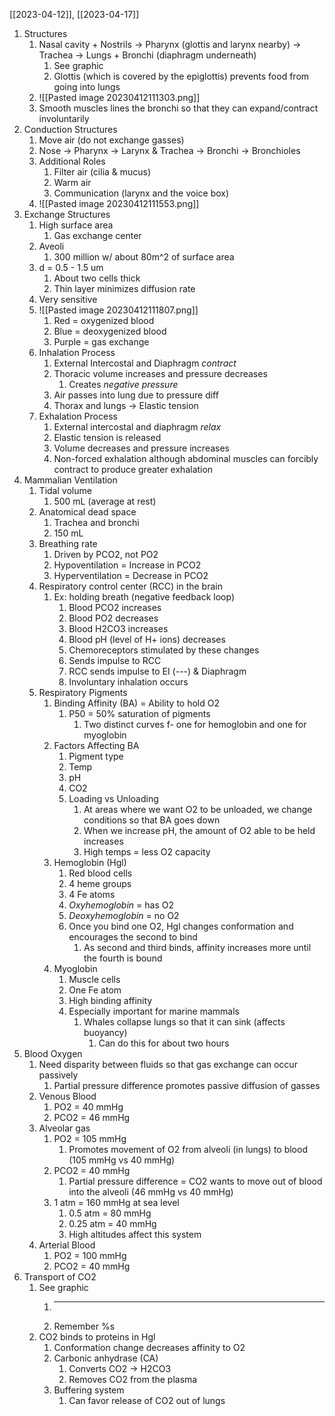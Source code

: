 [[2023-04-12]], [[2023-04-17]]

1. Structures
	1. Nasal cavity + Nostrils -> Pharynx (glottis and larynx nearby) -> Trachea -> Lungs + Bronchi (diaphragm underneath)
		1. See graphic 
		2. Glottis (which is covered by the epiglottis) prevents food from going into lungs 
	2. ![[Pasted image 20230412111303.png]]
	3. Smooth muscles lines the bronchi so that they can expand/contract involuntarily
2. Conduction Structures
	1. Move air (do not exchange gasses)
	2. Nose -> Pharynx -> Larynx & Trachea -> Bronchi -> Bronchioles
	3. Additional Roles
		1. Filter air (cilia & mucus)
		2. Warm air 
		3. Communication (larynx and the voice box)
	4. ![[Pasted image 20230412111553.png]]
3. Exchange Structures
	1. High surface area 
		1. Gas exchange center
	2. Aveoli 
		1. 300 million w/ about 80m^2 of surface area
	3. d = 0.5 - 1.5 um
		1. About two cells thick
		2. Thin layer minimizes diffusion rate
	4. Very sensitive
	5. ![[Pasted image 20230412111807.png]]
		1. Red = oxygenized blood
		2. Blue = deoxygenized blood
		3. Purple = gas exchange
	6. Inhalation Process
		1. External Intercostal and Diaphragm *contract*
		2. Thoracic volume increases and pressure decreases
			1. Creates *negative pressure*
		3. Air passes into lung due to pressure diff
		4. Thorax and lungs -> Elastic tension
	7. Exhalation Process
		1. External intercostal and diaphragm *relax*
		2. Elastic tension is released
		3. Volume decreases and pressure increases
		4. Non-forced exhalation although abdominal muscles can forcibly contract to produce greater exhalation
4. Mammalian Ventilation
	1. Tidal volume
		1. 500 mL (average at rest)
	2. Anatomical dead space
		1. Trachea and bronchi
		2. 150 mL
	3. Breathing rate
		1. Driven by PCO2, not PO2
		2. Hypoventilation = Increase in PCO2
		3. Hyperventilation = Decrease in PCO2
	4. Respiratory control center (RCC) in the brain
		1. Ex: holding breath (negative feedback loop)
			1. Blood PCO2 increases
			2. Blood PO2 decreases
			3. Blood H2CO3 increases
			4. Blood pH (level of H+ ions) decreases
			5. Chemoreceptors stimulated by these changes
			6. Sends impulse to RCC
			7. RCC sends impulse to EI (---) & Diaphragm 
			8. Involuntary inhalation occurs 
	5. Respiratory Pigments 
		1. Binding Affinity (BA) = Ability to hold O2
			1. P50 = 50% saturation of pigments 
				1. Two distinct curves f- one for hemoglobin and one for myoglobin
		2. Factors Affecting BA
			1. Pigment type
			2. Temp
			3. pH
			4. CO2
			5. Loading vs Unloading
				1. At areas where we want O2 to be unloaded, we change conditions so that BA goes down
				2. When we increase pH, the amount of O2 able to be held increases
				3. High temps = less O2 capacity
		3. Hemoglobin (Hgl)
			1. Red blood cells
			2. 4 heme groups
			3. 4 Fe atoms
			4. *Oxyhemoglobin* = has O2 
			5. *Deoxyhemoglobin* = no O2
			6. Once you bind one O2, Hgl changes conformation and encourages the second to bind
				1. As second and third binds, affinity increases more until the fourth is bound 
		4. Myoglobin
			1. Muscle cells
			2. One Fe atom
			3. High binding affinity
			4. Especially important for marine mammals 
				1. Whales collapse lungs so that it can sink (affects buoyancy)
					1. Can do this for about two hours 
5. Blood Oxygen
	1. Need disparity between fluids so that gas exchange can occur passively 
		1. Partial pressure difference promotes passive diffusion of gasses 
	3. Venous Blood
		1. PO2 = 40 mmHg
		2. PCO2 = 46 mmHg
	4. Alveolar gas
		1. PO2 = 105 mmHg
			1. Promotes movement of O2 from alveoli (in lungs) to blood (105 mmHg vs 40 mmHg)
		2. PCO2 = 40 mmHg
			1. Partial pressure difference = CO2 wants to move out of blood into the alveoli (46 mmHg vs 40 mmHg)
		2.  1 atm = 160 mmHg at sea level 
			1. 0.5 atm = 80 mmHg 
			2. 0.25 atm = 40 mmHg
			3. High altitudes affect this system
	5. Arterial Blood
		1. PO2 = 100 mmHg
		2. PCO2 = 40 mmHg
6. Transport of CO2
	1. See graphic
		1. ---
		2. Remember %s
	2. CO2 binds to proteins in Hgl
		1. Conformation change decreases affinity to O2
		2. Carbonic anhydrase (CA)
			1. Converts CO2 -> H2CO3
			2. Removes CO2 from the plasma
		3. Buffering system
			1. Can favor release of CO2 out of lungs